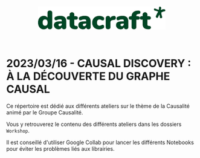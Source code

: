 <p align="center">
  <img src="assets/datacraft_logo.svg" alt="Logo" width="337"/>
</p>
<br/>

# 2023/03/16 - CAUSAL DISCOVERY : À LA DÉCOUVERTE DU GRAPHE CAUSAL

Ce répertoire est dédié aux différents ateliers sur le thème de la Causalité animé par le Groupe Causalité.

Vous y retrouverez le contenu des différents ateliers dans les dossiers `Workshop`.

Il est conseillé d'utiliser Google Collab pour lancer les différents Notebooks pour éviter les problèmes liés aux librairies. 
